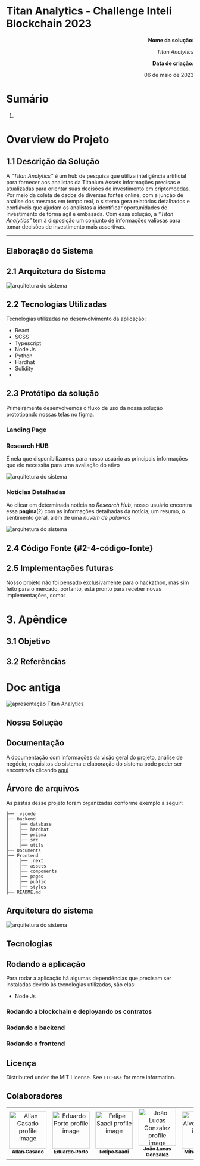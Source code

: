# **Titan Analytics - Challenge Inteli Blockchain 2023**

<p style="text-align: right">
<strong>Nome da solução:</strong></p>


<p style="text-align: right">
<em>Titan Analytics</em></p>


<p style="text-align: right">
<strong>Data de criação:</strong></p>


<p style="text-align: right">
06 de maio de 2023</p>



# **Sumário**
1. 

# **Overview do Projeto**

## 1.1 Descrição da Solução

A _“Titan Analytics”_ é um hub de pesquisa que utiliza inteligência artificial para fornecer aos analistas da Titanium Assets informações precisas e atualizadas para orientar suas decisões de investimento em criptomoedas. Por meio da coleta de dados de diversas fontes online, com a junção de análise dos mesmos em tempo real, o sistema gera relatórios detalhados e confiáveis que ajudam os analistas a identificar oportunidades de investimento de forma ágil e embasada. Com essa solução, a _“Titan Analytics”_ tem à disposição um conjunto de informações valiosas para tomar decisões de investimento mais assertivas.

___

## **Elaboração do Sistema**


## 	2.1 Arquitetura do Sistema

<img src="./docs/imgs/arquit_sistema.jpg" alt="arquitetura do sistema"/>


## 2.2 Tecnologias Utilizadas

Tecnologias utilizadas no desenvolvimento da aplicação:

* React
* SCSS
* Typescript
* Node Js
* Python
* Hardhat
* Solidity
* 


## 2.3 Protótipo da solução

Primeiramente desenvolvemos o fluxo de uso da nossa solução prototipando nossas telas no figma.

### Landing Page

<!-- <img src="./docs/imgs/arquit_sistema.jpg" alt="arquitetura do sistema"/> -->

### Research HUB
É nela que disponibilizamos para nosso usuário as principais informações que ele necessita para uma avaliação do ativo

<img src="./docs/imgs/pg_geral.png" alt="arquitetura do sistema"/>

### Notícias Detalhadas
Ao clicar em determinada notícia no *Research Hub*, nosso usuário encontra essa **pagina**(?) com as informações detalhadas da notícia, um resumo, o sentimento geral, além de uma *nuvem de palavras*

<img src="./docs/imgs/pg_news.png" alt="arquitetura do sistema"/>



## 2.4 Código Fonte {#2-4-código-fonte}

## 2.5 Implementações futuras

Nosso projeto não foi pensado exclusivamente para o hackathon, mas sim feito para o mercado, portanto, está pronto para receber novas implementações, como:

# **3. Apêndice**


## 3.1 Objetivo


## 3.2 Referências







# Doc antiga






<img src="./docs/imgs/banner.png" alt="apresentação Titan Analytics"/>

## Nossa Solução

## Documentação

A documentação com informações da visão geral do projeto, análise de negócio, requisitos do sistema e elaboração do sistema pode poder ser encontrada clicando [aqui](https://docs.google.com/document/d/1tVFvokeI9kHdzBjVO3KQHdwHLsf30SQoNz_Xy_5rL6w/edit?usp=sharing)

## Árvore de arquivos

As pastas desse projeto foram organizadas conforme exemplo a seguir:

```
├── .vscode
├── Backend
│    ├── database
│    ├── hardhat
│    ├── prisma
│    ├── src
│    ├── utils
├── Documents
├── Frontend
│    ├── .next
│    ├── assets
│    ├── components
│    ├── pages
│    ├── public
│    ├── styles
├── README.md
```

## Arquitetura do sistema

<img src="./docs/imgs/arquit_sistema.jpg" alt="arquitetura do sistema"/>


## Tecnologias

## Rodando a aplicação

Para rodar a aplicação há algumas dependências que precisam ser instaladas devido às tecnologias utilizadas, são elas:

-   Node Js


### Rodando a blockchain e deployando os contratos


### Rodando o backend



### Rodando o frontend


## Licença

Distributed under the MIT License. See `LICENSE` for more information.

## Colaboradores

<table>
  <tr>
    <td align="center">
      <a href="https://www.linkedin.com/in/allan-casado-6339a9177/">
        <img src="https://avatars.githubusercontent.com/u/53352207?v=4" width="100px;" alt="Allan Casado profile image"/><br>
        <sub>
          <b>Allan Casado</b>
        </sub>
      </a>
    </td>
    <td align="center">
      <a href="https://www.linkedin.com/in/eduardo-franca-porto/">
        <img src="https://media.licdn.com/dms/image/C4E03AQFCLFtWgbMbaw/profile-displayphoto-shrink_800_800/0/1578684996745?e=1688601600&v=beta&t=dflU6Ld91EwPHdqh5dj3ZX58qZ4OFcLpx4zVntdOsFo" width="100px;" alt="Eduardo Porto profile image"/><br>
        <sub>
          <b>Eduardo Porto</b>
        </sub>
      </a>
    </td>
    <td align="center">
      <a href="https://www.linkedin.com/in/felipe-saadi/">
        <img src="https://avatars.githubusercontent.com/u/54749257?v=4" width="100px;" alt="Felipe Saadi profile image"/><br>
        <sub>
          <b>Felipe Saadi</b>
        </sub>
      </a>
    </td>
    <td align="center">
      <a href="https://www.linkedin.com/in/joão-lucas-gonzalez/">
        <img src="https://avatars.githubusercontent.com/u/99195054?v=4" width="100px;" alt="João Lucas Gonzalez profile image"/><br>
        <sub>
          <b>João Lucas Gonzalez</b>
        </sub>
      </a>
    </td>
    <td align="center">
      <a href="https://www.linkedin.com/in/mihaellalves/">
        <img src="https://avatars.githubusercontent.com/u/79888949?v=4" width="100px;" alt="Mihaell Alves profile image"/><br>
        <sub>
          <b>Mihaell Alves</b>
        </sub>
      </a>
    </td>
    <td align="center">
      <a href="https://www.linkedin.com/in/pedro-gattai-096678227/">
        <img src="https://media.licdn.com/dms/image/C4E03AQEWaZsbBd4ZnA/profile-displayphoto-shrink_800_800/0/1645023986659?e=1688601600&v=beta&t=1KONEcawS4B5TtdRuwd5qq7gYDuaYN6hMObV6gKr5u0" width="100px;" alt="Pedro Gattai profile image"/><br>
        <sub>
          <b>Pedro Gattai</b>
        </sub>
      </a>
    </td>
  </tr>
</table>